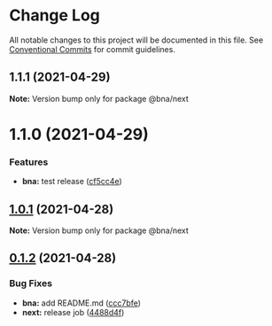 # Change Log

All notable changes to this project will be documented in this file.
See [Conventional Commits](https://conventionalcommits.org) for commit guidelines.

## 1.1.1 (2021-04-29)

**Note:** Version bump only for package @bna/next





# 1.1.0 (2021-04-29)


### Features

* **bna:** test release ([cf5cc4e](https://github.com/robot-ux/bna/commit/cf5cc4ec2d0460fb9cc019049920cab673b4f946))





## [1.0.1](https://github.com/robot-ux/bna/compare/v0.1.8...v1.0.1) (2021-04-28)

**Note:** Version bump only for package @bna/next





## [0.1.2](https://github.com/robot-ux/bna/compare/v0.3.0...v0.1.2) (2021-04-28)


### Bug Fixes

* **bna:** add README.md ([ccc7bfe](https://github.com/robot-ux/bna/commit/ccc7bfe7ea5249968c745da3697cc1067a0e7d5b))
* **next:** release job ([4488d4f](https://github.com/robot-ux/bna/commit/4488d4f183e5f59f017d48caf4c1e8cb506d02b9))
